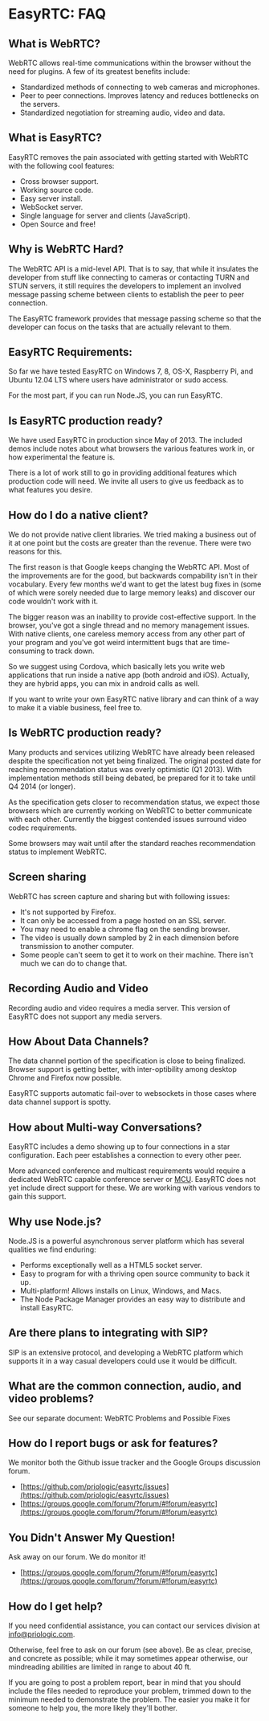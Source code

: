 EasyRTC: FAQ
============

What is WebRTC?
---------------

WebRTC allows real-time communications within the browser without the need for plugins. A few of its greatest benefits include:

 - Standardized methods of connecting to web cameras and microphones.
 - Peer to peer connections. Improves latency and reduces bottlenecks on the servers.
 - Standardized negotiation for streaming audio, video and data.


What is EasyRTC?
----------------

EasyRTC removes the pain associated with getting started with WebRTC with the following cool features:

 - Cross browser support.
 - Working source code.
 - Easy server install.
 - WebSocket server.
 - Single language for server and clients (JavaScript).
 - Open Source and free!

Why is WebRTC Hard?
-------------------

The WebRTC API is a mid-level API. That is to say, that while it insulates the developer from stuff like connecting to cameras or contacting TURN and STUN servers, it still requires the developers to implement an involved message passing scheme between clients to establish the peer to peer connection.

The EasyRTC framework provides that message passing scheme so that the developer can focus on the tasks that are actually relevant to them.


EasyRTC Requirements:
--------------------

So far we have tested EasyRTC on Windows 7, 8, OS-X, Raspberry Pi, and Ubuntu 12.04 LTS where users have administrator or sudo access.

For the most part, if you can run Node.JS, you can run EasyRTC.


Is EasyRTC production ready?
----------------------------

We have used EasyRTC in production since May of 2013. The included demos include notes about what browsers the various features work in, or how experimental the feature is.

There is a lot of work still to go in providing additional features which production code will need. We invite all users to give us feedback as to what features you desire.


How do I do a native client?
----------------------------

We do not provide native client libraries.
We tried making a business out of it at one point but the costs are
greater than the revenue.
There were two reasons for this.

The first reason is that Google keeps changing the WebRTC API. 
Most of the improvements are for the good, 
but backwards compability isn't in their vocabulary. 
Every few months we'd want to get the latest bug fixes in (some of which were sorely needed due to large memory leaks) 
and discover our code wouldn't work with it.

The bigger reason was an inability to provide cost-effective support.
In the browser, you've got a single thread and no memory management issues.
With native clients, one careless memory access from any other part of your program and you've got weird intermittent bugs
that are time-consuming to track down.

So we suggest using Cordova, which basically lets you write web applications that run inside a native app (both android and iOS).
Actually, they are hybrid apps, you can mix in android calls as well.

If you want to write your own EasyRTC native library and can think of a way to make it a viable business, feel free to.


Is WebRTC production ready?
---------------------------

Many products and services utilizing WebRTC have already been released despite the specification not yet being finalized. The original posted date for reaching recommendation status was overly optimistic (Q1 2013). With implementation methods still being debated, be prepared for it to take until Q4 2014 (or longer).

As the specification gets closer to recommendation status, we expect those browsers which are currently working on WebRTC to better communicate with each other. Currently the biggest contended issues surround video codec requirements.

Some browsers may wait until after the standard reaches recommendation status to implement WebRTC.

Screen sharing
--------------

WebRTC has screen capture and sharing but with following issues:
- It's not supported by Firefox.
- It can only be accessed from a page hosted on an SSL server.
- You may need to enable a chrome flag on the sending browser.
- The video is usually down sampled by 2 in each dimension before transmission to another computer.
- Some people can't seem to get it to work on their machine. There isn't much we can do to change that.


Recording Audio and Video
-------------------------
Recording audio and video requires a media server. This version of EasyRTC does not support any media servers. 


How About Data Channels?
------------------------

The data channel portion of the specification is close to being finalized. Browser support is getting better, with inter-optibility among desktop Chrome and Firefox now possible.

EasyRTC supports automatic fail-over to websockets in those cases where data channel support is spotty.


How about Multi-way Conversations?
----------------------------------

EasyRTC includes a demo showing up to four connections in a star configuration. Each peer establishes a connection to every other peer.

More advanced conference and multicast requirements would require a dedicated WebRTC capable conference server or [MCU](http://en.wikipedia.org/wiki/Multipoint_control_unit "MCU"). EasyRTC does not yet include direct support for these. We are working with various vendors to gain this support.


Why use Node.js?
----------------

Node.JS is a powerful asynchronous server platform which has several qualities we find enduring:

 - Performs exceptionally well as a HTML5 socket server.
 - Easy to program for with a thriving open source community to back it up.
 - Multi-platform! Allows installs on Linux, Windows, and Macs.
 - The Node Package Manager provides an easy way to distribute and install EasyRTC.


Are there plans to integrating with SIP?
----------------------------------------

SIP is an extensive protocol, and developing a WebRTC platform which supports it in a way casual developers could use it would be difficult. 


What are the common connection, audio, and video problems?
----------------------------------------------------------

See our separate document: WebRTC Problems and Possible Fixes


How do I report bugs or ask for features?
-----------------------------------------

We monitor both the Github issue tracker and the Google Groups discussion forum.

 - [https://github.com/priologic/easyrtc/issues](https://github.com/priologic/easyrtc/issues)
 - [https://groups.google.com/forum/?forum/#!forum/easyrtc](https://groups.google.com/forum/?forum/#!forum/easyrtc)


You Didn't Answer My Question!
------------------------------
 Ask away on our forum. We do monitor it!

 - [https://groups.google.com/forum/?forum/#!forum/easyrtc](https://groups.google.com/forum/?forum/#!forum/easyrtc)
 
How do I get help?
------------------
If you need confidential assistance, you can contact our services division at info@priologic.com.

Otherwise, feel free to ask on our forum (see above). Be as clear, precise, and concrete as possible; while it may sometimes appear otherwise, our mindreading abilities are limited in range to about 40 ft.

If you are going to post a problem report, bear in mind that you should include the files needed to reproduce your problem, trimmed down to the minimum needed to demonstrate the problem. The easier you make it for someone to help you, the more likely they'll bother. 
